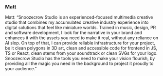 ### Matt

Matt: “Snoozecrow Studio is an experienced-focused multimedia creative studio that combines my accumulated creative industry experience into digital solutions that feel like miniature worlds. Trained in music, design, PR and software development, I look for the narrative in your brand and enhances it with the assets you need to make it real, without any reliance on AI slop. On top of that, I can provide reliable infrastructure for your project, be it clean polygons in 3D art, clean and accessible code for frontend in JS, TS or React, clean stems from your soundtrack or clean SVGs for your logo. Snoozecrow Studio has the tools you need to make your vision flourish, by providing all the magic you need in the background to project it proudly to your audience.”
